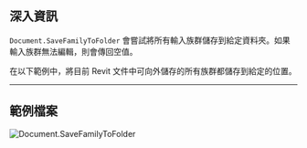 ## 深入資訊
`Document.SaveFamilyToFolder` 會嘗試將所有輸入族群儲存到給定資料夾。如果輸入族群無法編輯，則會傳回空值。

在以下範例中，將目前 Revit 文件中可向外儲存的所有族群都儲存到給定的位置。
___
## 範例檔案

![Document.SaveFamilyToFolder](./Revit.Application.Document.SaveFamilyToFolder_img.jpg)

